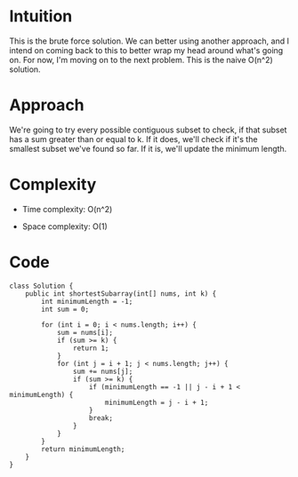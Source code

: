 # Intuition
This is the brute force solution. We can better using another approach, and I intend on coming back to this to better wrap my head around what's going on. For now, I'm moving on to the next problem. This is the naive O(n^2) solution.

# Approach
We're going to try every possible contiguous subset to check, if that subset has a sum greater than or equal to k. If it does, we'll check if it's the smallest subset we've found so far. If it is, we'll update the minimum length.


# Complexity
- Time complexity: O(n^2)

- Space complexity: O(1)

# Code
```
class Solution {
    public int shortestSubarray(int[] nums, int k) {
        int minimumLength = -1;
        int sum = 0;
        
        for (int i = 0; i < nums.length; i++) {
            sum = nums[i];
            if (sum >= k) {
                return 1;
            }
            for (int j = i + 1; j < nums.length; j++) {
                sum += nums[j];
                if (sum >= k) {
                    if (minimumLength == -1 || j - i + 1 < minimumLength) {
                        minimumLength = j - i + 1;
                    }
                    break;
                }
            }
        }
        return minimumLength;
    }
}
```